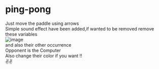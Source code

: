 # ping-pong
Just move the paddle using arrows  
Simple sound effect have been added,if wanted to be removed remove these variables  
![image](https://user-images.githubusercontent.com/73524123/120113091-870d8f00-c196-11eb-9f0d-81231efcc904.png)  
and also their other occurrence  
Opponent is the Computer  
Also change their color if you want !!   
✌✌
